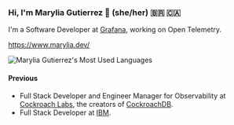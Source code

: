 ### Hi, I'm Marylia Gutierrez 👋 (she/her) 🇧🇷 🇨🇦

I'm a Software Developer at [Grafana](https://grafana.com/), working on Open Telemetry.

https://www.marylia.dev/

["https://github-readme-stats.vercel.app/api?username=maryliag&show_icons=true&theme=algolia"]::

![Marylia Gutierrez's Most Used Languages](https://github-readme-stats.vercel.app/api/top-langs/?username=maryliag&layout=compact&theme=algolia)


#### Previous

- Full Stack Developer and Engineer Manager for Observability at [Cockroach Labs](https://www.cockroachlabs.com/), the creators of [CockroachDB](https://github.com/cockroachdb/cockroach).
- Full Stack Developer at [IBM](https://www.ibm.com/). 

